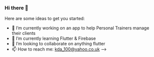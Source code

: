 ### Hi there 👋

Here are some ideas to get you started:

- 🔭 I’m currently working on an app to help Personal Trainers manage their clients
- 🌱 I’m currently learning Flutter & Firebase
- 👯 I’m looking to collaborate on anything flutter
- 📫 How to reach me: kda_100@yahoo.co.uk
-->

